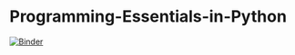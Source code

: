 # Programming-Essentials-in-Python
[![Binder](https://mybinder.org/badge_logo.svg)](https://mybinder.org/v2/gh/edmondium/Programming-Essentials-in-Python/HEAD)